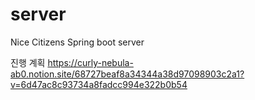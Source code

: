 # server

Nice Citizens
Spring boot server


진행 계획
https://curly-nebula-ab0.notion.site/68727beaf8a34344a38d97098903c2a1?v=6d47ac8c93734a8fadcc994e322b0b54
